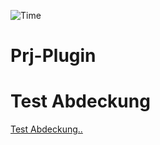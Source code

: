 ![Time](https://waka.mpassarello.de/api/badge/MaxP/interval:any/project:prj?label=Project%20time)

# Prj-Plugin

# Test Abdeckung

[Test Abdeckung..](coverage/lcov-report/index.html)